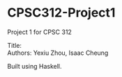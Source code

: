 # CPSC312-Project1
Project 1 for CPSC 312  

Title:  
Authors: Yexiu Zhou, Isaac Cheung  

Built using Haskell.
